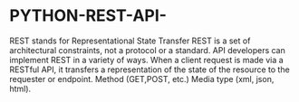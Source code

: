 # PYTHON-REST-API-
REST stands for Representational State Transfer
REST is a set of architectural constraints, not a protocol or a standard.
API developers can implement REST in a variety of ways.
When a client request is made via a RESTful API, it transfers a representation of the state of the resource to the requester or endpoint. 
Method (GET,POST, etc.) 
Media type (xml, json, html). 

